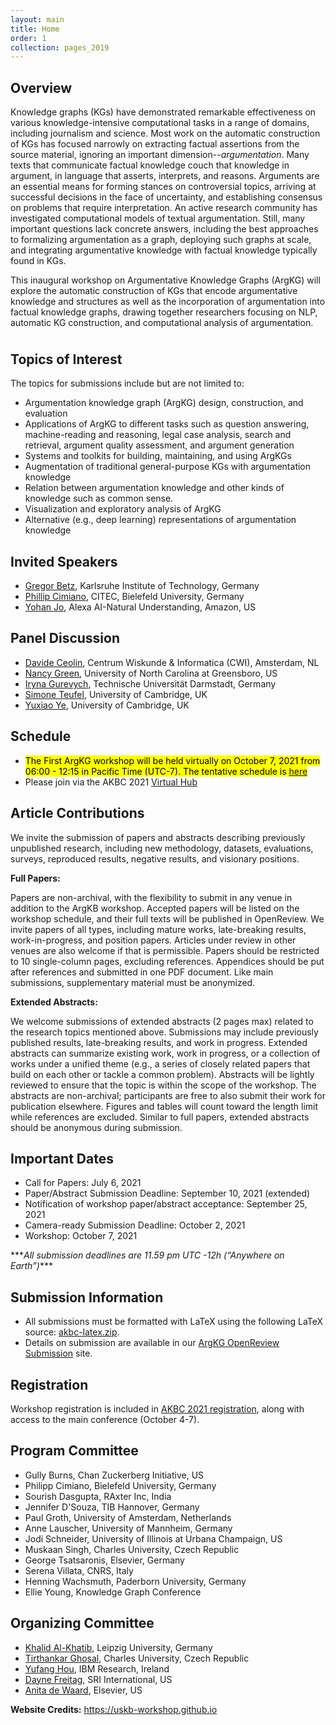 ```yaml
---
layout: main
title: Home
order: 1
collection: pages_2019
---
```


## Overview

<p> Knowledge graphs (KGs) have demonstrated remarkable effectiveness on various knowledge-intensive computational tasks in a range of domains, including journalism and science. Most work on the automatic construction of KGs has focused narrowly on extracting factual assertions from the source material, ignoring an important dimension--<i>argumentation</i>. Many texts that communicate factual knowledge couch that knowledge in argument, in language that asserts, interprets, and reasons. Arguments are an essential means for forming stances on controversial topics, arriving at successful decisions in the face of uncertainty, and establishing consensus on problems that require interpretation. An active research community has investigated computational models of textual argumentation. Still, many important questions lack concrete answers, including the best approaches to formalizing argumentation as a graph, deploying such graphs at scale, and integrating argumentative knowledge with factual knowledge typically found in KGs. </p>

<p style="margin-bottom:1cm;"> This inaugural workshop on Argumentative Knowledge Graphs (ArgKG) will explore the automatic construction of KGs that encode argumentative knowledge and structures as well as the incorporation of argumentation into factual knowledge graphs, drawing together researchers focusing on NLP, automatic KG construction, and computational analysis of argumentation.</p>

## Topics of Interest

The topics for submissions include but are not limited to: 

- Argumentation knowledge graph (ArgKG) design, construction, and evaluation 
- Applications of ArgKG to different tasks such as question answering, machine-reading and reasoning, legal case analysis, search and retrieval, argument quality assessment, and argument generation 
- Systems and toolkits for building, maintaining, and using ArgKGs 
- Augmentation of traditional general-purpose KGs with argumentation knowledge 
- Relation between argumentation knowledge and other kinds of knowledge such as common sense. 
- Visualization and exploratory analysis of ArgKG 
- Alternative (e.g., deep learning) representations of argumentation knowledge 

## Invited Speakers

- <a href="https://www.philosophie.kit.edu/mitarbeiter_betz_gregor.php">Gregor Betz</a>, Karlsruhe Institute of Technology, Germany
- <a href="http://www.sc.cit-ec.uni-bielefeld.de/team/philipp-cimiano/">Phillip Cimiano</a>, CITEC, Bielefeld University, Germany
- <a href="https://www.cs.cmu.edu/~yohanj/">Yohan Jo</a>, Alexa AI-Natural Understanding, Amazon, US

## Panel Discussion

- <a href="https://www.cwi.nl/people/davide-ceolin">Davide Ceolin</a>, Centrum Wiskunde & Informatica (CWI), Amsterdam, NL
- <a href="https://compsci.uncg.edu/faculty/green/">Nancy Green</a>, University of North Carolina at Greensboro, US
- <a href="https://www.informatik.tu-darmstadt.de/ukp/ukp_home/head_ukp/index.en.jsp">Iryna Gurevych</a>, Technische Universität Darmstadt, Germany
- <a href="https://www.cl.cam.ac.uk/~sht25/">Simone Teufel</a>, University of Cambridge, UK
- <a href="https://yeyuxiao.github.io">Yuxiao Ye</a>, University of Cambridge, UK

## Schedule

- <mark>The First ArgKG workshop will be held virtually on October 7, 2021 from 06:00 - 12:15 in Pacific Time (UTC-7). The tentative schedule is <a href="schedule.html">here</a></mark>
- Please join via the AKBC 2021 <a href="https://akbc.ws/2021/virtual">Virtual Hub</a>


## Article Contributions

We invite the submission of papers and abstracts describing previously unpublished research, including new methodology, datasets, evaluations, surveys, reproduced results, negative results, and visionary positions. 

<b>Full Papers:</b>

Papers are non-archival, with the flexibility to submit in any venue in addition to the ArgKB workshop. Accepted papers will be listed on the workshop schedule, and their full texts will be published in OpenReview. We invite papers of all types, including mature works, late-breaking results, work-in-progress, and position papers. Articles under review in other venues are also welcome if that is permissible. Papers should be restricted to 10 single-column pages, excluding references. Appendices should be put after references and submitted in one PDF document. Like main submissions, supplementary material must be anonymized. 

<b>Extended Abstracts:</b>

We welcome submissions of extended abstracts (2 pages max) related to the research topics mentioned above. Submissions may include previously published results, late-breaking results, and work in progress. Extended abstracts can summarize existing work, work in progress, or a collection of works under a unified theme (e.g., a series of closely related papers that build on each other or tackle a common problem). Abstracts will be lightly reviewed to ensure that the topic is within the scope of the workshop. The abstracts are non-archival; participants are free to also submit their work for publication elsewhere. Figures and tables will count toward the length limit while references are excluded. Similar to full papers, extended abstracts should be anonymous during submission. 


## Important Dates

- Call for Papers: July 6, 2021
- Paper/Abstract Submission Deadline: September 10, 2021 (extended)
- Notification of workshop paper/abstract acceptance: September 25, 2021
- Camera-ready Submission Deadline: October 2, 2021
- Workshop: October 7, 2021  

<p>***<i>All submission deadlines are 11.59 pm UTC -12h (“Anywhere on Earth”)</i>***</p>

## Submission Information

- All submissions must be formatted with LaTeX using the following LaTeX source: <a href="https://github.com/akbc-conference/style-files/blob/master/akbc-latex.zip?raw=true">akbc-latex.zip</a>. 
- Details on submission are available in our <a href="https://openreview.net/group?id=AKBC.ws/2021/Workshop/ArgKG">ArgKG OpenReview Submission</a> site.

## Registration

Workshop registration is included in [AKBC 2021 registration](https://akbc.ws/2021/registration/), along with access to the main conference (October 4-7).

<!--
<div id="schedule">
    <ul>
        <li>
            8:25-8:30 - Opening remarks
        </li>
        <li>
            8:30-9:00 - Invited talk: <a href="https://users.cs.northwestern.edu/~forbus/">Kenneth Forbus</a> -- <b>Analogy and the Construction of more Human-like Knowledge Bases</b> <button class="btn btn-outline-info btn-xs" type="button" data-toggle="collapse" data-target="#ken-card" aria-expanded="false" aria-controls="ken-card">Abstract</button><a href="https://www.youtube.com/watch?v=V4nbWiPdnTE" class="btn btn-outline-info btn-xs">Video</a>
            <div class="collapse" id="ken-card"><div class="card card-body">
            Humans remain the most capable learners and reasoners on the planet today.  This talk argues that lessons from cognitive science can be used to create AI systems that reason and learn more like people do.  I start by summarizing the Companion cognitive architecture, our structure-mapping models of analogical matching, retrieval, and generalization, and the language and visual processing Companions use to construct structured, relational representations from natural inputs.  I then describe the continuum of knowledge hypothesis, that argues one source of abstract knowledge is distillation via analogical generalization from experience, and illustrate via examples from a model of human conceptual change and work on learning by reading and on commonsense reasoning.  Analogical training for question-answering provides another illustration of the data-efficiency of analogical learning.  Finally, I close with some suggestions for the community.</div></div>
        </li>
        <li>
            9:00-9:30 - Invited talk: <a href="http://www.sc.cit-ec.uni-bielefeld.de/team/philipp-cimiano/">Philipp Cimiano</a> -- <b>Knowledge graphs for information extraction</b> <button class="btn btn-outline-info btn-xs" type="button" data-toggle="collapse" data-target="#philipp-card" aria-expanded="false" aria-controls="philipp-card">Abstract</button><a href="https://www.youtube.com/watch?v=V4nbWiPdnTE&t=30m16s" class="btn btn-outline-info btn-xs">Video</a>
            <div class="collapse" id="philipp-card"><div class="card card-body">
            In template-based information extraction, a template is described by a predefined set of slots that need to be filled with entities mentioned in a text. Compared to traditional relation extraction that aims at classifying binary relations involving a pair of entities only, template-based slot-filling is of higher complexity as interdependencies between slot-filler values need to be taken into account. To model these dependencies, we tackle the slot-filling task as a joint inference problem and build on factorized distributions as used in conditional random fields. These dependencies are often described by textual features only, but in some cases dependencies are of semantic nature and not directly expressed in text. To exploit this potential, we propose the incorporation of semantic dependencies extracted from knowledge graphs into an information extraction model. Dependencies are extracted from the variable bindings of queries executed over a knowledge graph and capture semantic soft constraints that are weighted as part of model training. We evaluate our approach on five distantly supervised labeled datasets extracted from Wikipedia/DBpedia and compare our approach to a most frequent entity baseline as well as a purely textual model. We show that there is an overall positive impact of integrating factual background knowledge in all datasets, yielding an improvement of up to 10 points in F1-score.</div></div>
        </li>
        <li>
            9:30-10:00 - Invited talk: <a href="https://williamleif.github.io/">Will Hamilton</a> -- <b>Meta Learning and Logical Induction on Knowledge Graphs</b> <button class="btn btn-outline-info btn-xs" type="button" data-toggle="collapse" data-target="#will-card" aria-expanded="false" aria-controls="will-card">Abstract</button><a href="https://www.youtube.com/watch?v=V4nbWiPdnTE&t=58m40s" class="btn btn-outline-info btn-xs">Video</a>
            <div class="collapse" id="will-card"><div class="card card-body">
            Traditional knowledge graph completion (KBC) methods focus on the setting where one has access to a single, static knowledge graph. For example, it is generally assumed that one has access to the full set of entities in the knowledge graph during training, and KBC research has predominantly focused on entity-centric, embedding-based methods (e.g., TransE). In this talk, I will discuss more challenging forms of knowledge graph completion, which involve generalizing to unseen entities, inducing logical rules, and meta-learning from multiple disjoint graphs. I will highlight new methodological directions that extend and complement traditional embedding-based techniques to handle these more complicated learning regimes.</div></div>
        </li>
        <li>
            10:00-10:15 - Break 1
        </li>
        <li>
            10:15-10:45 - Invited talk: <a href="https://researcher.watson.ibm.com/researcher/view.php?person=us-yunyaoli">Yunyao Li</a> -- <b>Building Domain-Specific Knowledge with Human in the Loop</b> <button class="btn btn-outline-info btn-xs" type="button" data-toggle="collapse" data-target="#yunyao-card" aria-expanded="false" aria-controls="yunyao-card">Abstract</button><a href="https://www.youtube.com/watch?v=V4nbWiPdnTE&t=90m39s" class="btn btn-outline-info btn-xs">Video</a>
            <div class="collapse" id="yunyao-card"><div class="card card-body">
            We describe the development of human-in-the-loop tools to capture the implicit knowledge in the mind of human experts to build domain-specific knowledge bases as the foundation for many AI systems. The ability to build large-scale domain-specific knowledge bases that capture and extend the implicit knowledge of human experts is the foundation for many AI systems. We use an ontology-driven approach for the creation, representation and consumption of such domain-specific knowledge bases. This approach relies on several well-known building blocks: natural language processing, entity resolution, data transformation and fusion. We will present several human-in-the-loop work  that target domain experts (rather than programmers) to extract the domain knowledge from the human expert and map it into the "right" models or algorithms. We will also share successful use cases in several domains, including Compliance, Finance, and Healthcare: by using these tools we can match the level of accuracy achieved by manual effort, but at a significantly lower cost and much higher scale and automation. If time permits, we will demonstrate a knowledge base built for the Finance domain.</div></div>
        </li>
        <li>
            10:45-11:15 - Invited talk: <a href="https://www.fabiopetroni.com/">Fabio Petroni</a> -- <b>How can we compare unstructured, structured and self-structured knowledge representation?</b> <button class="btn btn-outline-info btn-xs" type="button" data-toggle="collapse" data-target="#fabio-card" aria-expanded="false" aria-controls="fabio-card">Abstract</button><a href="https://www.youtube.com/watch?v=V4nbWiPdnTE&t=121m21s" class="btn btn-outline-info btn-xs">Video</a>
            <div class="collapse" id="fabio-card"><div class="card card-body">Several approaches have been proposed to represent world knowledge. It can be unstructured in text corpora, organised in structured collections (e.g, KBs, key-value memories), or self-structured in the parameters of a neural model. However, it is still unclear how to compare these different solutions. Most of the existing NLP benchmarks focus on tasks that humans can solve by just examining local information. In this talk I will review some knowledge-intensive tasks, that require to seek knowledge in a large body of documents even for humans in order to be solved. I will present some of the latest models proposed to solve those and which representation they use for knowledge. Moreover, I will present some ideas to investigate models' explainability in this setting.</div></div>
        </li>
        <li>
            11:15-11:45 - Invited talk: <a href="https://craffel.github.io/">Colin Raffel</a> -- <b>Answering Questions by Querying the Implicit Knowledge Base Inside T5</b> <button class="btn btn-outline-info btn-xs" type="button" data-toggle="collapse" data-target="#colin-card" aria-expanded="false" aria-controls="colin-card">Abstract</button><a href="https://www.youtube.com/watch?v=V4nbWiPdnTE&t=152m43s" class="btn btn-outline-info btn-xs">Video</a>
            <div class="collapse" id="colin-card"><div class="card card-body">
            It has recently been observed that language models trained on unlabeled, unstructured text corpora form a sort of implicit knowledge base. In this talk, I connect this ability to the important NLP task of question answering by introducing "closed-book question answering" (CBQA): In CBQA, a model is only provided with a natural language query and must "look up knowledge" in its parameters in order to produce the correct answer. To attack this problem, we leverage the recent T5 models that cast every text problem into a unified text-to-text format. We find that model performance scales with model size and show that T5-11B attains surprisingly strong performance on the open-domain variants of WebQuestions and TriviaQA, outperforming models that explicitly retrieve a document and extract the answer from it. We also find that existing evaluation procedures for open-domain question-answering often treat correct answers produced by our model as incorrect, suggesting that they are a poor fit for CBQA. I will conclude by outlining some strengths and weaknesses of our approach.</div></div>
        </li>
        <li>
            11:45-12:00 - Break 2
        </li>
        <li>
            12:00-12:45 - <b>Panel discussion</b><a href="https://www.youtube.com/watch?v=V4nbWiPdnTE&t=188m54s" class="btn btn-outline-info btn-xs">Video</a>
        </li>
    </ul>
    <p>Each talk is 25 min + 5 min Q&A.</p>
</div>
-->

## Program Committee

- Gully Burns, Chan Zuckerberg Initiative, US
- Philipp Cimiano, Bielefeld University, Germany
- Sourish Dasgupta, RAxter Inc, India
- Jennifer D'Souza, TIB Hannover, Germany
- Paul Groth, University of Amsterdam, Netherlands
- Anne Lauscher, University of Mannheim, Germany
- Jodi Schneider, University of Illinois at Urbana Champaign, US
- Muskaan Singh, Charles University, Czech Republic
- George Tsatsaronis, Elsevier, Germany
- Serena Villata, CNRS, Italy
- Henning Wachsmuth, Paderborn University, Germany
- Ellie Young, Knowledge Graph Conference

## Organizing Committee
- [Khalid Al-Khatib](https://www.uni-weimar.de/en/media/chairs/computer-science-department/webis/people/alkhatib/), Leipzig University, Germany
- [Tirthankar Ghosal](https://elitr.eu/tirthankar-ghosal/), Charles University, Czech Republic
- [Yufang Hou](https://researcher.watson.ibm.com/researcher/view.php?person=ie-YHou), IBM Research, Ireland
- [Dayne Freitag](https://www.sri.com/bios/dayne-freitag/), SRI International, US
- [Anita de Waard](https://www.linkedin.com/in/anitadewaard/), Elsevier, US

<b>Website Credits:</b> https://uskb-workshop.github.io
